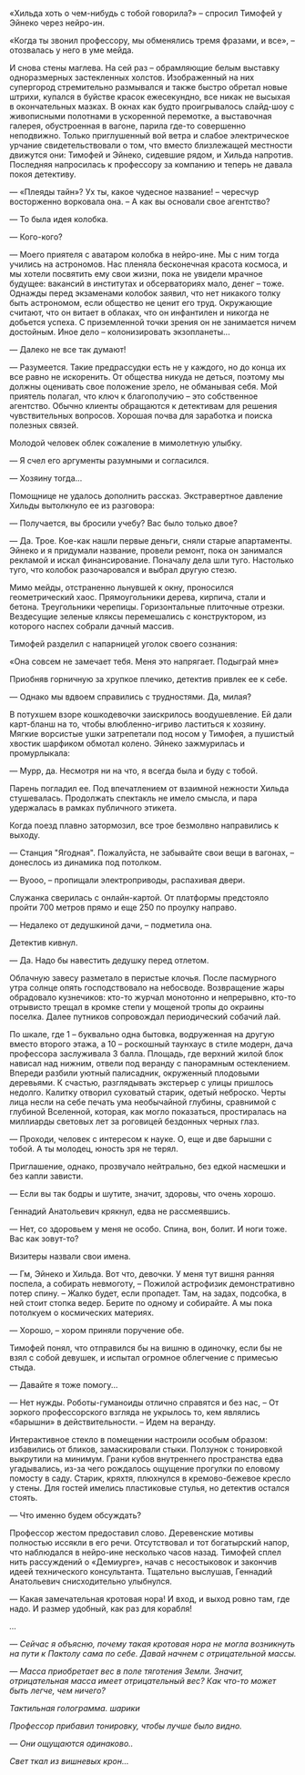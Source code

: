 «Хильда хоть о чем-нибудь с тобой говорила?» – спросил Тимофей у Эйнеко через нейро-ин.  

«Когда ты звонил профессору, мы обменялись тремя фразами, и все», – отозвалась у него в уме мейда.

И снова стены маглева. На сей раз – обрамляющие белым выставку одноразмерных застекленных холстов. Изображенный на них супергород стремительно размывался и также быстро обретал новые штрихи, купался в буйстве красок ежесекундно, все никак не высыхая в окончательных мазках. В окнах как будто проигрывалось слайд-шоу с живописными полотнами в ускоренной перемотке, а выставочная галерея, обустроенная в вагоне, парила где-то совершенно неподвижно. Только приглушенный вой ветра и слабое электрическое урчание свидетельствовали о том, что вместо близлежащей местности движутся они: Тимофей и Эйнеко, сидевшие рядом, и Хильда напротив. Последняя напросилась к профессору за компанию и теперь не давала покоя детективу.

— «Плеяды тайн»? Ух ты, какое чудесное название! – чересчур восторженно ворковала она. – А как вы основали свое агентство?  

— То была идея колобка.

— Кого-кого?

— Моего приятеля с аватаром колобка в нейро-ине. Мы с ним тогда учились на астрономов. Нас пленяла бесконечная красота космоса, и мы хотели посвятить ему свои жизни, пока не увидели мрачное будущее: вакансий в институтах и обсерваториях мало, денег – тоже. Однажды перед экзаменами колобок заявил, что нет никакого толку быть астрономом, если общество не ценит его труд. Окружающие считают, что он витает в облаках, что он инфантилен и никогда не добьется успеха. С приземленной точки зрения он не занимается ничем достойным. Иное дело – колонизировать экзопланеты...

— Далеко не все так думают!

— Разумеется. Такие предрассудки есть не у каждого, но до конца их все равно не искоренить. От общества никуда не деться, поэтому мы должны оценивать свое положение зрело, не обманывая себя. Мой приятель полагал, что ключ к благополучию – это собственное агентство. Обычно клиенты обращаются к детективам для решения чувствительных вопросов. Хорошая почва для заработка и поиска полезных связей.

Молодой человек облек сожаление в мимолетную улыбку.

— Я счел его аргументы разумными и согласился. 

— Хозяину тогда...

Помощнице не удалось дополнить рассказ. Экстравертное давление Хильды вытолкнуло ее из разговора:

— Получается, вы бросили учебу? Вас было только двое?

— Да. Трое. Кое-как нашли первые деньги, сняли старые апартаменты. Эйнеко и я придумали название, провели ремонт, пока он занимался рекламой и искал финансирование. Поначалу дела шли туго. Настолько туго, что колобок разочаровался и выбрал другую стезю.

Мимо мейды, отстраненно льнувшей к окну, проносился геометрический хаос. Прямоугольники дерева, кирпича, стали и бетона. Треугольники черепицы. Горизонтальные плиточные отрезки. Вездесущие зеленые кляксы перемешались с конструктором, из которого наспех собрали дачный массив.

Тимофей разделил с напарницей уголок своего сознания:

«Она совсем не замечает тебя. Меня это напрягает. Подыграй мне»

Приобняв горничную за хрупкое плечико, детектив привлек ее к себе. 

— Однако мы вдвоем справились с трудностями. Да, милая?

В потухшем взоре кошкодевочки заискрилось воодушевление. Ей дали карт-бланш на то, чтобы влюбленно-игриво ластиться к хозяину. Мягкие ворсистые ушки затрепетали под носом у Тимофея, а пушистый хвостик шарфиком обмотал колено. Эйнеко зажмурилась и промурлыкала:

— Мурр, да. Несмотря ни на что, я всегда была и буду с тобой.

Парень погладил ее. Под впечатлением от взаимной нежности Хильда стушевалась. Продолжать спектакль не имело смысла, и пара удержалась в рамках публичного этикета.

Когда поезд плавно затормозил, все трое безмолвно направились к выходу.

— Станция "Ягодная". Пожалуйста, не забывайте свои вещи в вагонах, – донеслось из динамика под потолком.

— Вуооо, – пропищали электроприводы, распахивая двери.

Служанка сверилась с онлайн-картой. От платформы предстояло пройти 700 метров прямо и еще 250 по проулку направо.

— Недалеко от дедушкиной дачи, – подметила она.

Детектив кивнул.

— Да. Надо бы навестить дедушку перед отлетом.

Облачную завесу разметало в перистые клочья. После пасмурного утра солнце опять господствовало на небосводе. Возвращение жары обрадовало кузнечиков: кто-то журчал монотонно и непрерывно, кто-то отрывисто трещал в кромке степи у мощеной тропы до окраины поселка. Далее путников сопровождал периодический собачий лай.

По шкале, где 1 – буквально одна бытовка, водруженная на другую вместо второго этажа, а 10 – роскошный таунхаус в стиле модерн, дача профессора заслуживала 3 балла. Площадь, где верхний жилой блок нависал над нижним, отвели под веранду с панорамным остеклением. Впереди разбили уютный палисадник, окруженный плодовыми деревьями. К счастью, разглядывать экстерьер с улицы пришлось недолго. Калитку отворил суховатый старик, одетый неброско. Черты лица несли на себе печать ума необычайной глубины, сравнимой с глубиной Вселенной, которая, как могло показаться, простиралась на миллиарды световых лет за роговицей бездонных черных глаз. 

— Проходи, человек с интересом к науке. О, еще и две барышни с тобой. А ты молодец, юность зря не терял.

Приглашение, однако, прозвучало нейтрально, без едкой насмешки и без капли зависти.   

— Если вы так бодры и шутите, значит, здоровы, что очень хорошо. 

Геннадий Анатольевич крякнул, едва не рассмеявшись.

— Нет, со здоровьем у меня не особо. Спина, вон, болит. И ноги тоже. Вас как зовут-то?

Визитеры назвали свои имена.

— Гм, Эйнеко и Хильда. Вот что, девочки. У меня тут вишня ранняя поспела, а собирать невмоготу, – Пожилой астрофизик демонстративно потер спину. – Жалко будет, если пропадет. Там, на задах, подсобка, в ней стоит стопка ведер. Берите по одному и собирайте. А мы пока потолкуем о космических материях.

— Хорошо, – хором приняли поручение обе.

Тимофей понял, что отправился бы на вишню в одиночку, если бы не взял с собой девушек, и испытал огромное облегчение с примесью стыда.

— Давайте я тоже помогу...

— Нет нужды. Роботы-гуманоиды отлично справятся и без нас, – От зоркого профессорского взгляда не укрылось то, кем являлись «барышни» в действительности. – Идем на веранду.

Интерактивное стекло в помещении настроили особым образом: избавились от бликов, замаскировали стыки. Ползунок с тонировкой выкрутили на минимум. Грани кубов внутреннего пространства едва угадывались, из-за чего рождалось ощущение прогулки по еловому помосту в саду. Старик, кряхтя, плюхнулся в кремово-бежевое кресло у стены. Для гостей имелись пластиковые стулья, но детектив остался стоять.

— Что именно будем обсуждать?

Профессор жестом предоставил слово. Деревенские мотивы полностью иссякли в его речи. Отсутствовал и тот богатырский напор, что наблюдался в нейро-ине несколько часов назад. Тимофей сплел нить рассуждений о «Демиурге», начав с несостыковок и закончив идеей технического консультанта. Тщательно выслушав, Геннадий Анатольевич снисходительно улыбнулся.

— Какая замечательная кротовая нора! И вход, и выход ровно там, где надо. И размер удобный, как раз для корабля!

*...*

*— Сейчас я объясню, почему такая кротовая нора не могла возникнуть на пути к Пактолу сама по себе. Давай начнем с отрицательной массы.* 

*— Масса приобретает вес в поле тяготения Земли. Значит, отрицательная масса имеет отрицательный вес? Как что-то может быть легче, чем ничего?*

*Тактильная голограмма. шарики*

*Профессор прибавил тонировку, чтобы лучше было видно.* 

*— Они ощущаются одинаково..*

*Свет ткал из вишневых крон...*